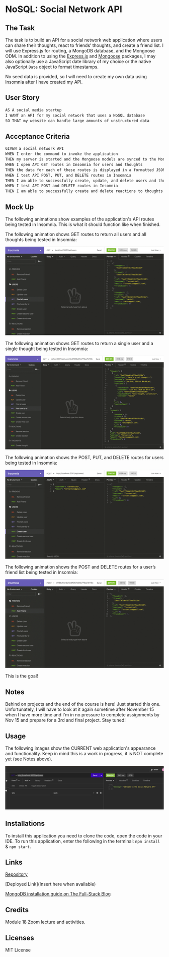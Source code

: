 # NoSQL: Social Network API

## The Task

The task is to build an API for a social network web application where users can share their thoughts, react to friends’ thoughts, and create a friend list. I will use Express.js for routing, a MongoDB database, and the Mongoose ODM. In addition to using the [Express.js](https://www.npmjs.com/package/express) and [Mongoose](https://www.npmjs.com/package/mongoose) packages, I may also optionally use a JavaScript date library of my choice or the native JavaScript `Date` object to format timestamps.

No seed data is provided, so I will need to create my own data using Insomnia after I have created my API.

## User Story

```md
AS A social media startup
I WANT an API for my social network that uses a NoSQL database
SO THAT my website can handle large amounts of unstructured data
```

## Acceptance Criteria

```md
GIVEN a social network API
WHEN I enter the command to invoke the application
THEN my server is started and the Mongoose models are synced to the MongoDB database
WHEN I open API GET routes in Insomnia for users and thoughts
THEN the data for each of these routes is displayed in a formatted JSON
WHEN I test API POST, PUT, and DELETE routes in Insomnia
THEN I am able to successfully create, update, and delete users and thoughts in my database
WHEN I test API POST and DELETE routes in Insomnia
THEN I am able to successfully create and delete reactions to thoughts and add and remove friends to a user’s friend list
```

## Mock Up

The following animations show examples of the application's API routes being tested in Insomnia. This is what it should function like when finished.

The following animation shows GET routes to return all users and all thoughts being tested in Insomnia:

![Demo of GET routes to return all users and all thoughts being tested in Insomnia.](./Assets/18-nosql-homework-demo-01.gif)

The following animation shows GET routes to return a single user and a single thought being tested in Insomnia:

![Demo that shows GET routes to return a single user and a single thought being tested in Insomnia.](./Assets/18-nosql-homework-demo-02.gif)

The following animation shows the POST, PUT, and DELETE routes for users being tested in Insomnia:

![Demo that shows the POST, PUT, and DELETE routes for users being tested in Insomnia.](./Assets/18-nosql-homework-demo-03.gif)

The following animation shows the POST and DELETE routes for a user’s friend list being tested in Insomnia:

![Demo that shows the POST and DELETE routes for a user’s friend list being tested in Insomnia.](./Assets/18-nosql-homework-demo-04.gif)

This is the goal! 

## Notes

Behind on projects and the end of the course is here! Just started this one. Unfortunately, I will have to look at it again sometime after November 15 when I have more time and I'm in no pressure to complete assignments by Nov 15 and prepare for a 3rd and final project. Stay tuned! 

## Usage

The following images show the CURRENT web application's appearance and functionality. Keep in mind this is a work in progress, it is NOT complete yet (see Notes above).

![Insert screenshot here](./Assets/home.png) 

## Installations

To install this application you need to clone the code, open the code in your IDE. To run this application, enter the following in the terminal: ```npm install``` & ```npm start```.

## Links

[Repository](https://github.com/Gera1313/18-social-network)

[Deployed Link](Insert here when available)

[MongoDB installation guide on The Full-Stack Blog](https://coding-boot-camp.github.io/full-stack/mongodb/how-to-install-mongodb)

## Credits

Module 18 Zoom lecture and activities.

## Licenses

MIT License